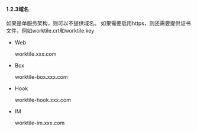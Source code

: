 #### **1.2.3域名**
如果是单服务架构，则可以不提供域名。
如果需要启用https，则还需要提供证书文件，例如worktile.crt和worktile.key
* Web

  worktile.xxx.com
* Box

  worktile-box.xxx.com
* Hook

  worktile-hook.xxx.com
* IM

  worktile-im.xxx.com

